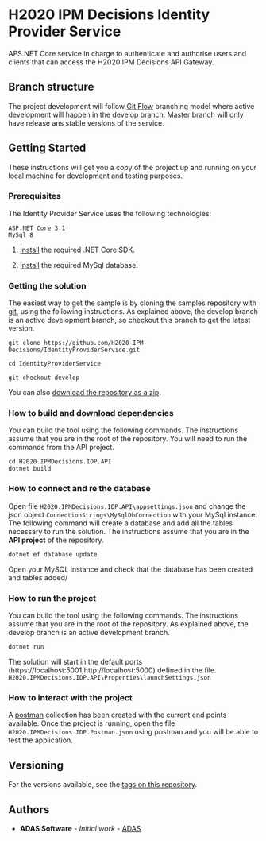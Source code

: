 # H2020 IPM Decisions Identity Provider Service

APS.NET Core service in charge to authenticate and authorise users and clients that can access the H2020 IPM Decisions API Gateway.

## Branch structure

The project development will follow [Git Flow](https://nvie.com/posts/a-successful-git-branching-model/) branching model where active development will happen in the develop branch. Master branch will only have release ans stable versions of the service.

## Getting Started

These instructions will get you a copy of the project up and running on your local machine for development and testing purposes. 

### Prerequisites

The Identity Provider Service uses the following technologies:

```
ASP.NET Core 3.1
MySql 8
```
1. [Install](https://dotnet.microsoft.com/download/dotnet-core/3.1) the required .NET Core SDK.

2. [Install](https://dev.mysql.com/downloads/installer/) the required MySql database.

### Getting the solution

The easiest way to get the sample is by cloning the samples repository with [git](https://git-scm.com/downloads), using the following instructions. As explained above, the develop branch is an active development branch, so checkout this branch to get the latest version.

```console
git clone https://github.com/H2020-IPM-Decisions/IdentityProviderService.git

cd IdentityProviderService

git checkout develop
```

You can also [download the repository as a zip](https://github.com/H2020-IPM-Decisions/IdentityProviderService/archive/master.zip).

### How to build and download dependencies

You can build the tool using the following commands. The instructions assume that you are in the root of the repository. You will need to run the commands from the API project.

```console
cd H2020.IPMDecisions.IDP.API
dotnet build
```

### How to connect and re the database

Open file `H2020.IPMDecisions.IDP.API\appsettings.json` and change the json object `ConnectionStrings\MySqlDbConnection` with your MySql instance.
The following command will create a database and add all the tables necessary to run the solution.
The instructions assume that you are in the **API project** of the repository.

```console
dotnet ef database update
```

Open your MySQL instance and check that the database has been created and tables added/


### How to run the project

You can build the tool using the following commands. The instructions assume that you are in the root of the repository.
As explained above, the develop branch is an active development branch.

```console
dotnet run
```
The solution will start in the default ports (https://localhost:5001;http://localhost:5000) defined in the file. `H2020.IPMDecisions.IDP.API\Properties\launchSettings.json`

### How to interact with the project

A [postman](https://www.getpostman.com/) collection has been created with the current end points available. 
Once the project is running, open the file `H2020.IPMDecisions.IDP.Postman.json` using postman and you will be able to test the application.

## Versioning

For the versions available, see the [tags on this repository](https://github.com/H2020-IPM-Decisions/IdentityProviderService/tags). 

## Authors

* **ADAS Software** - *Initial work* - [ADAS](https://www.adas.uk/)